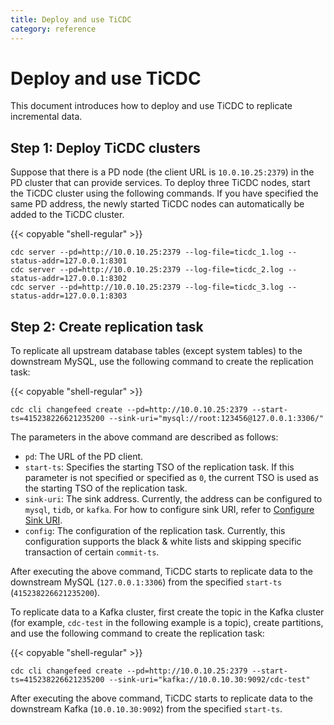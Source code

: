 ```yaml
---
title: Deploy and use TiCDC
category: reference
---
```


# Deploy and use TiCDC

This document introduces how to deploy and use TiCDC to replicate incremental data.

## Step 1: Deploy TiCDC clusters

Suppose that there is a PD node (the client URL is `10.0.10.25:2379`) in the PD cluster that can provide services. To deploy three TiCDC nodes, start the TiCDC cluster using the following commands. If you have specified the same PD address, the newly started TiCDC nodes can automatically be added to the TiCDC cluster.

{{< copyable "shell-regular" >}}

```shell
cdc server --pd=http://10.0.10.25:2379 --log-file=ticdc_1.log --status-addr=127.0.0.1:8301
cdc server --pd=http://10.0.10.25:2379 --log-file=ticdc_2.log --status-addr=127.0.0.1:8302
cdc server --pd=http://10.0.10.25:2379 --log-file=ticdc_3.log --status-addr=127.0.0.1:8303
```

## Step 2: Create replication task

To replicate all upstream database tables (except system tables) to the downstream MySQL, use the following command to create the replication task:

{{< copyable "shell-regular" >}}

```shell
cdc cli changefeed create --pd=http://10.0.10.25:2379 --start-ts=415238226621235200 --sink-uri="mysql://root:123456@127.0.0.1:3306/"
```

The parameters in the above command are described as follows:

- `pd`: The URL of the PD client.
- `start-ts`: Specifies the starting TSO of the replication task. If this parameter is not specified or specified as `0`, the current TSO is used as the starting TSO of the replication task.
- `sink-uri`: The sink address. Currently, the address can be configured to `mysql`, `tidb`, or `kafka`. For how to configure sink URI, refer to [Configure Sink URI](/reference/tools/ticdc/sink.md).
- `config`: The configuration of the replication task. Currently, this configuration supports the black & white lists and skipping specific transaction of certain `commit-ts`.

After executing the above command, TiCDC starts to replicate data to the downstream MySQL (`127.0.0.1:3306`) from the specified `start-ts` (`415238226621235200`).

To replicate data to a Kafka cluster, first create the topic in the Kafka cluster (for example, `cdc-test` in the following example is a topic), create partitions, and use the following command to create the replication task:

{{< copyable "shell-regular" >}}

```shell
cdc cli changefeed create --pd=http://10.0.10.25:2379 --start-ts=415238226621235200 --sink-uri="kafka://10.0.10.30:9092/cdc-test"
```

After executing the above command, TiCDC starts to replicate data to the downstream Kafka (`10.0.10.30:9092`) from the specified `start-ts`.
